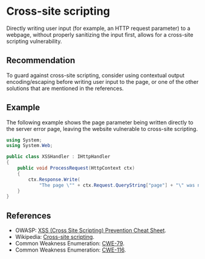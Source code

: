 # Cross-site scripting
Directly writing user input (for example, an HTTP request parameter) to a webpage, without properly sanitizing the input first, allows for a cross-site scripting vulnerability.


## Recommendation
To guard against cross-site scripting, consider using contextual output encoding/escaping before writing user input to the page, or one of the other solutions that are mentioned in the references.


## Example
The following example shows the page parameter being written directly to the server error page, leaving the website vulnerable to cross-site scripting.


```csharp
using System;
using System.Web;

public class XSSHandler : IHttpHandler
{
    public void ProcessRequest(HttpContext ctx)
    {
        ctx.Response.Write(
            "The page \"" + ctx.Request.QueryString["page"] + "\" was not found.");
    }
}

```

## References
* OWASP: [XSS (Cross Site Scripting) Prevention Cheat Sheet](https://cheatsheetseries.owasp.org/cheatsheets/Cross_Site_Scripting_Prevention_Cheat_Sheet.html).
* Wikipedia: [Cross-site scripting](http://en.wikipedia.org/wiki/Cross-site_scripting).
* Common Weakness Enumeration: [CWE-79](https://cwe.mitre.org/data/definitions/79.html).
* Common Weakness Enumeration: [CWE-116](https://cwe.mitre.org/data/definitions/116.html).
